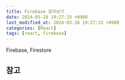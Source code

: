 ```yaml
---
title: Firebase 알아보기
date: 2024-03-28 19:27:33 +0900
last_modified_at: 2024-03-28 19:27:33 +0900
categories: [React]
tags: [react, firebase]
---
```


Firebase, Firestore

##

## 참고

> []()

